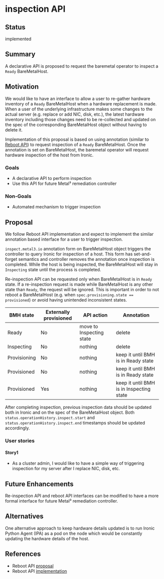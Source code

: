 # inspection API

## Status

implemented

## Summary

A declarative API is proposed to request the baremetal operator to
inspect a `Ready` BareMetalHost.

## Motivation

We would like to have an interface to allow a user to re-gather hardware
inventory of a `Ready` BareMetalHost when a hardware replacement is made.
When a user of the underlying infrastructure makes some changes to the actual
server (e.g. replace or add NIC, disk, etc.), the latest hardware inventory
including those changes need to be re-collected and updated on the spec of the
corresponding BareMetalHost object without having to delete it.

Implementation of this proposal is based on using annotation (similar to
[Reboot API](https://github.com/metal3-io/metal3-docs/blob/main/design/baremetal-operator/reboot-interface.md))
to request inspection of a `Ready` BareMetalHost.
Once the annotation is set on BareMetalHost, the baremetal operator will
request hardware inspection of the host from Ironic.

### Goals

- A declarative API to perform inspection
- Use this API for future Metal³ remediation controller

### Non-Goals

- Automated mechanism to trigger inspection

## Proposal

We follow Reboot API implementation and expect to implement the similar
annotation based interface for a user to trigger inspection.

`inspect.metal3.io` annotation form on BareMetalHost object
triggers the controller to query Ironic for inspection of a host. This form
has set-and-forget semantics and controller removes the annotation once
inspection is completed.
While the host is being inspected, the BareMetalHost will stay in
`Inspecting` state until the process is completed.

Re-inspection API can be requested only when BareMetalHost is in `Ready`
state. If a re-inspection request is made while BareMetalHost is any other
state than `Ready`, the request will be ignored. This is important in order to
not reboot a BareMetalHost (e.g. when `spec.provisioning.state == provisioned`)
or avoid having unintended inconsistent states.

|BMH state|Externally provisioned|API action|Annotation|
|---|---|---|---|
|Ready|No|move to Inspecting state|delete|
|Inspecting|No|nothing|delete|
|Provisioning|No|nothing|keep it until BMH is in Ready state|
|Provisioned|No|nothing|keep it until BMH is in Ready state|
|Provisioned|Yes|nothing|keep it until BMH is in Inspecting state|

After completing inspection, previous inspection data should be updated
both in Ironic and on the spec of the BareMetalHost object. Both
`status.operationHistory.inspect.start` and
`status.operationHistory.inspect.end` timestamps should be updated accordingly.

### User stories

#### Story1

- As a cluster admin, I would like to have a simple way of triggering
  inspection for my server after I replace NIC, disk, etc.

## Future Enhancements

Re-inspection API and reboot API interfaces can be modified to have a
more formal interface for future Metal³ remediation controller.

## Alternatives

One alternative approach to keep hardware details updated is to run Ironic
Python Agent (IPA) as a pod on the node which would be constantly updating the
hardware details of the host.

## References

- Reboot API [proposal](https://github.com/metal3-io/metal3-docs/blob/main/design/baremetal-operator/reboot-interface.md)
- Reboot API [implementation](https://github.com/metal3-io/baremetal-operator/pull/424)
